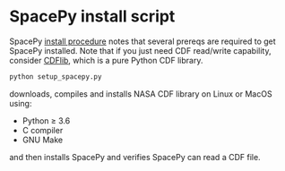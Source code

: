 # SpacePy install script

SpacePy
[install procedure](https://pythonhosted.org/SpacePy/dependencies.html)
notes that several prereqs are required to get SpacePy installed.
Note that if you just need CDF read/write capability, consider
[CDFlib](https://pypi.org/project/cdflib/),
which is a pure Python CDF library.

```sh
python setup_spacepy.py
```

downloads, compiles and installs NASA CDF library on Linux or MacOS using:

* Python &ge; 3.6
* C compiler
* GNU Make

and then installs SpacePy and verifies SpacePy can read a CDF file.
